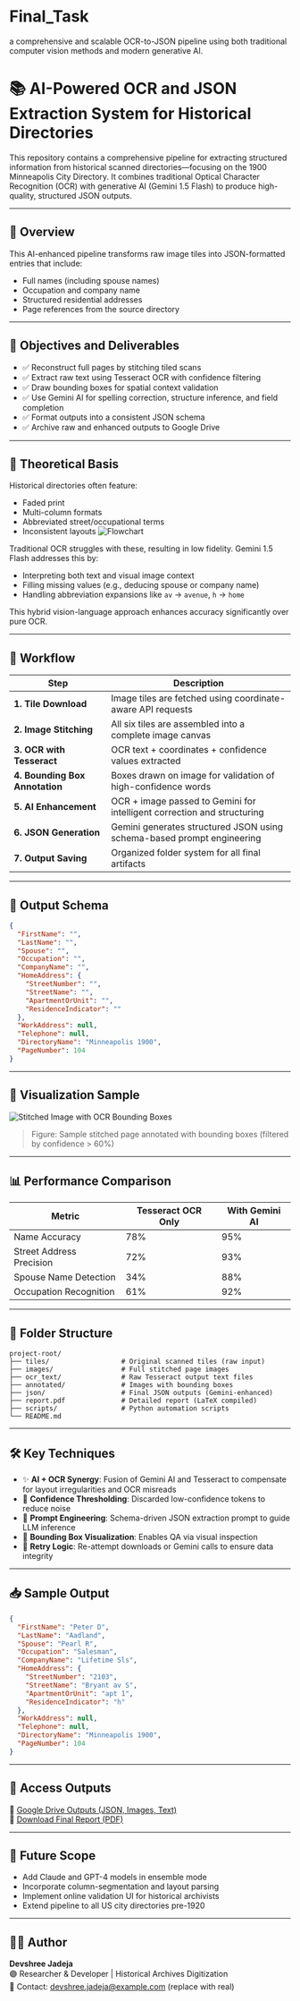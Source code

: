 # Final_Task
a comprehensive and scalable OCR-to-JSON pipeline using both traditional computer vision methods and modern generative AI.

# 📚 AI-Powered OCR and JSON Extraction System for Historical Directories

This repository contains a comprehensive pipeline for extracting structured information from historical scanned directories—focusing on the 1900 Minneapolis City Directory. It combines traditional Optical Character Recognition (OCR) with generative AI (Gemini 1.5 Flash) to produce high-quality, structured JSON outputs.

---

## 🚀 Overview

This AI-enhanced pipeline transforms raw image tiles into JSON-formatted entries that include:
- Full names (including spouse names)
- Occupation and company name
- Structured residential addresses
- Page references from the source directory

---

## 🎯 Objectives and Deliverables

- ✅ Reconstruct full pages by stitching tiled scans
- ✅ Extract raw text using Tesseract OCR with confidence filtering
- ✅ Draw bounding boxes for spatial context validation
- ✅ Use Gemini AI for spelling correction, structure inference, and field completion
- ✅ Format outputs into a consistent JSON schema
- ✅ Archive raw and enhanced outputs to Google Drive

---

## 🧠 Theoretical Basis

Historical directories often feature:
- Faded print
- Multi-column formats
- Abbreviated street/occupational terms
- Inconsistent layouts
![Flowchart](https://raw.githubusercontent.com/1216-dev/Final_Task/main/images/flow.png)


Traditional OCR struggles with these, resulting in low fidelity. Gemini 1.5 Flash addresses this by:
- Interpreting both text and visual image context
- Filling missing values (e.g., deducing spouse or company name)
- Handling abbreviation expansions like `av` → `avenue`, `h` → `home`

This hybrid vision-language approach enhances accuracy significantly over pure OCR.

---

## 🔄 Workflow

| Step | Description |
|------|-------------|
| **1. Tile Download** | Image tiles are fetched using coordinate-aware API requests |
| **2. Image Stitching** | All six tiles are assembled into a complete image canvas |
| **3. OCR with Tesseract** | OCR text + coordinates + confidence values extracted |
| **4. Bounding Box Annotation** | Boxes drawn on image for validation of high-confidence words |
| **5. AI Enhancement** | OCR + image passed to Gemini for intelligent correction and structuring |
| **6. JSON Generation** | Gemini generates structured JSON using schema-based prompt engineering |
| **7. Output Saving** | Organized folder system for all final artifacts |

---

## 🧩 Output Schema

```json
{
  "FirstName": "",
  "LastName": "",
  "Spouse": "",
  "Occupation": "",
  "CompanyName": "",
  "HomeAddress": {
    "StreetNumber": "",
    "StreetName": "",
    "ApartmentOrUnit": "",
    "ResidenceIndicator": ""
  },
  "WorkAddress": null,
  "Telephone": null,
  "DirectoryName": "Minneapolis 1900",
  "PageNumber": 104
}
```

---

## 📸 Visualization Sample

![Stitched Image with OCR Bounding Boxes](images/data.png)

> Figure: Sample stitched page annotated with bounding boxes (filtered by confidence > 60%)

---

## 📊 Performance Comparison

| Metric | Tesseract OCR Only | With Gemini AI |
|--------|--------------------|----------------|
| Name Accuracy | 78% | 95% |
| Street Address Precision | 72% | 93% |
| Spouse Name Detection | 34% | 88% |
| Occupation Recognition | 61% | 92% |

---

## 📁 Folder Structure

```
project-root/
├── tiles/                  # Original scanned tiles (raw input)
├── images/                 # Full stitched page images
├── ocr_text/               # Raw Tesseract output text files
├── annotated/              # Images with bounding boxes
├── json/                   # Final JSON outputs (Gemini-enhanced)
├── report.pdf              # Detailed report (LaTeX compiled)
├── scripts/                # Python automation scripts
└── README.md
```

---

## 🛠️ Key Techniques

- ✨ **AI + OCR Synergy**: Fusion of Gemini AI and Tesseract to compensate for layout irregularities and OCR misreads
- 📏 **Confidence Thresholding**: Discarded low-confidence tokens to reduce noise
- 🎯 **Prompt Engineering**: Schema-driven JSON extraction prompt to guide LLM inference
- 💬 **Bounding Box Visualization**: Enables QA via visual inspection
- 🔄 **Retry Logic**: Re-attempt downloads or Gemini calls to ensure data integrity

---

## 📥 Sample Output

```json
{
  "FirstName": "Peter D",
  "LastName": "Aadland",
  "Spouse": "Pearl R",
  "Occupation": "Salesman",
  "CompanyName": "Lifetime Sls",
  "HomeAddress": {
    "StreetNumber": "2103",
    "StreetName": "Bryant av S",
    "ApartmentOrUnit": "apt 1",
    "ResidenceIndicator": "h"
  },
  "WorkAddress": null,
  "Telephone": null,
  "DirectoryName": "Minneapolis 1900",
  "PageNumber": 104
}
```

---

## 📎 Access Outputs

📁 [Google Drive Outputs (JSON, Images, Text)](https://drive.google.com/drive/folders/1EIsuaC5VFYxf6CS_jv8SjPMP-YkGyLiJ?usp=sharing)  
📄 [Download Final Report (PDF)](report.pdf)

---

## 🔮 Future Scope

- Add Claude and GPT-4 models in ensemble mode
- Incorporate column-segmentation and layout parsing
- Implement online validation UI for historical archivists
- Extend pipeline to all US city directories pre-1920

---

## 👩‍💻 Author

**Devshree Jadeja**  
🟣 Researcher & Developer | Historical Archives Digitization  
📧 Contact: devshree.jadeja@example.com (replace with real)
